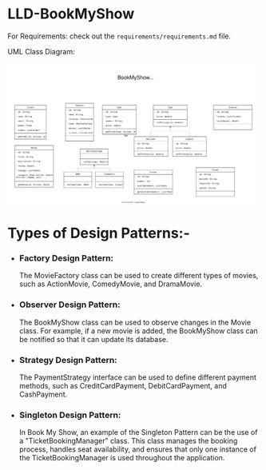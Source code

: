 # LLD-BookMyShow

For Requirements: check out the `requirements/requirements.md` file.

UML Class Diagram:

![UML Class Diagram](./bookmyshow-class-diagram.svg)

# Types of Design Patterns:-

- ### Factory Design Pattern:
  The MovieFactory class can be used to create different types of movies, such as ActionMovie, ComedyMovie, and DramaMovie.
- ### Observer Design Pattern:
  The BookMyShow class can be used to observe changes in the Movie class. For example, if a new movie is added, the BookMyShow class can be notified so that
  it can update its database.
- ### Strategy Design Pattern:
  The PaymentStrategy interface can be used to define different payment methods, such as CreditCardPayment, DebitCardPayment, and CashPayment.
- ### Singleton Design Pattern:
  In Book My Show, an example of the Singleton Pattern can be the use of a "TicketBookingManager" class. This class manages the booking process, handles seat
  availability, and ensures that only one instance of the TicketBookingManager is used throughout the application.
